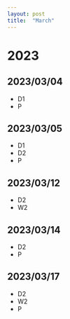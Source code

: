 ```yaml
---
layout: post
title:  "March"
---
```


# 2023


## 2023/03/04

- D1
- P

## 2023/03/05

- D1
- D2
- P

## 2023/03/12

- D2
- W2

## 2023/03/14

- D2
- P

## 2023/03/17

- D2
- W2
- P
